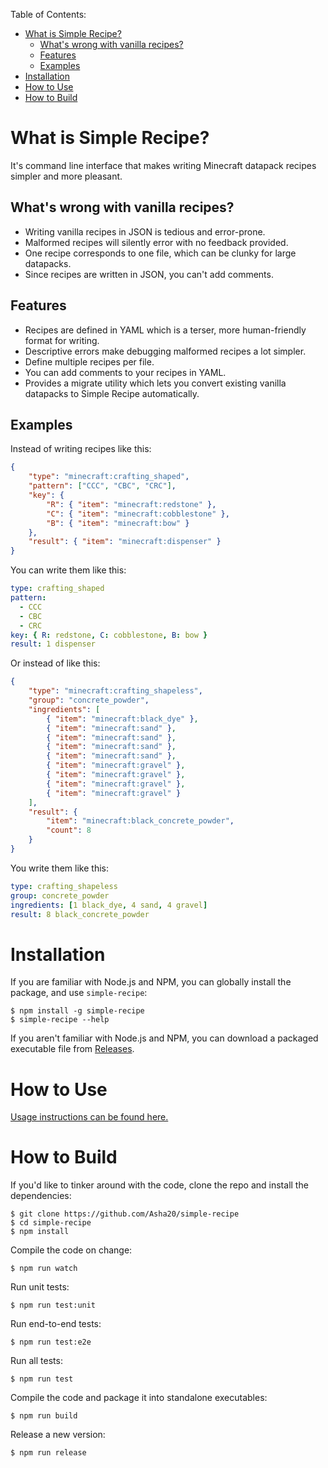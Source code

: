 Table of Contents:

- [What is Simple Recipe?](#what-is-simple-recipe)
  - [What's wrong with vanilla recipes?](#whats-wrong-with-vanilla-recipes)
  - [Features](#features)
  - [Examples](#examples)
- [Installation](#installation)
- [How to Use](#how-to-use)
- [How to Build](#how-to-build)

# What is Simple Recipe?

It's command line interface that makes writing Minecraft datapack recipes simpler and more pleasant.

## What's wrong with vanilla recipes?

- Writing vanilla recipes in JSON is tedious and error-prone.
- Malformed recipes will silently error with no feedback provided.
- One recipe corresponds to one file, which can be clunky for large datapacks.
- Since recipes are written in JSON, you can't add comments.

## Features

- Recipes are defined in YAML which is a terser, more human-friendly format for writing.
- Descriptive errors make debugging malformed recipes a lot simpler.
- Define multiple recipes per file.
- You can add comments to your recipes in YAML.
- Provides a migrate utility which lets you convert existing vanilla datapacks to Simple Recipe automatically.

## Examples

Instead of writing recipes like this:

```json
{
	"type": "minecraft:crafting_shaped",
	"pattern": ["CCC", "CBC", "CRC"],
	"key": {
		"R": { "item": "minecraft:redstone" },
		"C": { "item": "minecraft:cobblestone" },
		"B": { "item": "minecraft:bow" }
	},
	"result": { "item": "minecraft:dispenser" }
}
```

You can write them like this:

```yaml
type: crafting_shaped
pattern:
  - CCC
  - CBC
  - CRC
key: { R: redstone, C: cobblestone, B: bow }
result: 1 dispenser
```

Or instead of like this:

```json
{
	"type": "minecraft:crafting_shapeless",
	"group": "concrete_powder",
	"ingredients": [
		{ "item": "minecraft:black_dye" },
		{ "item": "minecraft:sand" },
		{ "item": "minecraft:sand" },
		{ "item": "minecraft:sand" },
		{ "item": "minecraft:sand" },
		{ "item": "minecraft:gravel" },
		{ "item": "minecraft:gravel" },
		{ "item": "minecraft:gravel" },
		{ "item": "minecraft:gravel" }
	],
	"result": {
		"item": "minecraft:black_concrete_powder",
		"count": 8
	}
}
```

You write them like this:

```yaml
type: crafting_shapeless
group: concrete_powder
ingredients: [1 black_dye, 4 sand, 4 gravel]
result: 8 black_concrete_powder
```

# Installation

If you are familiar with Node.js and NPM, you can globally install the package, and use `simple-recipe`:

    $ npm install -g simple-recipe
    $ simple-recipe --help

If you aren't familiar with Node.js and NPM, you can download a packaged executable file from [Releases](TODO).

# How to Use

[Usage instructions can be found here.](docs/usage.md)

# How to Build

If you'd like to tinker around with the code, clone the repo and install the dependencies:

    $ git clone https://github.com/Asha20/simple-recipe
    $ cd simple-recipe
    $ npm install

Compile the code on change:

    $ npm run watch

Run unit tests:

    $ npm run test:unit

Run end-to-end tests:

    $ npm run test:e2e

Run all tests:

    $ npm run test

Compile the code and package it into standalone executables:

    $ npm run build

Release a new version:

    $ npm run release

